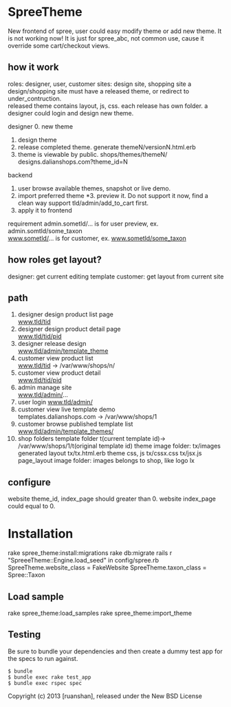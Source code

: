 SpreeTheme
==========

New frontend of spree, user could easy modify theme or add new theme. It is not working now!
It is just for spree_abc, not common use, cause it override some cart/checkout views.

how it work
-----------
  roles: designer, user, customer
  sites: design site, shopping site
  a design/shopping site must have a released theme, or redirect to under_contruction.  
    released theme contains layout, js, css. each release has own folder.
  a designer could login and design new theme.


  designer
  0. new theme
  1. design theme
  2. release completed theme.  generate themeN/versionN.html.erb
  3. theme is viewable by public.  shops/themes/themeN/    
   designs.dalianshops.com?theme_id=N
   
  backend
  1. user browse available themes, snapshot or live demo.
  2. import preferred theme
  *3. preview it. Do not support it now, find a clean way support tld/admin/add_to_cart first. 
  4. apply it to frontend

requirement
  admin.sometld/... is for user preview,   ex. admin.somtld/some_taxon  
  www.sometld/... is for customer,         ex. www.sometld/some_taxon

how roles get layout?
---------------------
  designer: get current editing template
  customer: get layout from current site 

path
----
  1. designer design product list page       
  www.tld/tid       
  2. designer design product detail page     
  www.tld/tid/pid   
  2. designer release design     
  www.tld/admin/template_theme     
  3. customer view product list              
  www.tld/tid                -> /var/www/shops/n/    
  4. customer view product detail            
  www.tld/tid/pid   
  5. admin manage site                       
  www.tld/admin/...   
  6. user login
  www.tld/admin/
  7. customer view live template demo        
  templates.dalianshops.com  -> /var/www/shops/1
  8. customer browse published template list 
  www.tld/admin/template_themes/
  9. shop folders
    template folder
       t(current template id)-> /var/www/shops/1/t(original template id)
    theme image folder:
       tx/images
    generated layout
       tx/tx.html.erb
    theme css, js
       tx/cssx.css
       tx/jsx.js       
    page_layout image folder: images belongs to shop, like logo
       lx

configure
---------
  website theme_id, index_page should greater than 0.
  website index_page could equal to 0.


Installation
============

rake spree_theme:install:migrations
rake db:migrate
rails r "SpreeeTheme::Engine.load_seed"
in config/spree.rb
  SpreeTheme.website_class = FakeWebsite
  SpreeTheme.taxon_class = Spree::Taxon


Load sample
-----------
rake spree_theme:load_samples
rake spree_theme:import_theme

Testing
-------


Be sure to bundle your dependencies and then create a dummy test app for the specs to run against.

    $ bundle
    $ bundle exec rake test_app
    $ bundle exec rspec spec

Copyright (c) 2013 [ruanshan], released under the New BSD License
